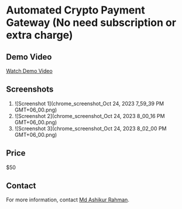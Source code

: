 # Automated Crypto Payment Gateway (No need subscription or extra charge)

## Demo Video

[Watch Demo Video](lv_0_20231024194402.mp4)

## Screenshots

1. ![Screenshot 1](chrome_screenshot_Oct 24, 2023 7_59_39 PM GMT+06_00.png)
2. ![Screenshot 2](chrome_screenshot_Oct 24, 2023 8_00_16 PM GMT+06_00.png)
3. ![Screenshot 3](chrome_screenshot_Oct 24, 2023 8_02_00 PM GMT+06_00.png)

## Price

$50

## Contact

For more information, contact [Md Ashikur Rahman](https://www.facebook.com/mdashikurrahman5300).













